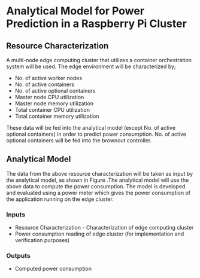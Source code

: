 # Analytical Model for Power Prediction in a Raspberry Pi Cluster

## Resource Characterization
A multi-node edge computing cluster that utilizes a container orchestration system will be used. The edge environment will be characterized by;
* No. of active worker nodes
* No. of active containers
* No. of active optional containers
* Master node CPU utilization
* Master node memory utilization
* Total container CPU utilization
* Total container memory utilization

These data will be fed into the analytical model (except No. of active optional containers) in order to predict power consumption. No. of active optional containers will be fed into the brownout controller.

## Analytical Model
The data from the above resource characterization will be taken as input by the analytical model, as shown in Figure .The analytical model will use the above data to compute the power consumption. The model is developed and evaluated using a power meter which gives the power consumption of the application running on the edge cluster.

### Inputs
* Resource Characterization - Characterization of edge computing cluster
* Power consumption reading of edge cluster (for implementation and verification purposes)

### Outputs
* Computed power consumption

